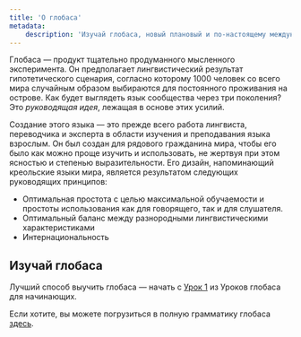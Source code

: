 ```yaml
---
title: 'О глобаса'
metadata:
    description: 'Изучай глобаса, новый плановый и по-настоящему международный язык общения.'
---
```


Глобаса — продукт тщательно продуманного мысленного эксперимента. Он предполагает лингвистический результат гипотетического сценария, согласно которому 1000 человек со всего мира случайным образом выбираются для постоянного проживания на острове. Как будет выглядеть язык сообщества через три поколения? Это _руководящая идея_, лежащая в основе этих усилий.

Создание этого языка — это прежде всего работа лингвиста, переводчика и эксперта в области изучения и преподавания языка взрослым. Он был создан для рядового гражданина мира, чтобы его было как можно проще изучить и использовать, не жертвуя при этом ясностью и степенью выразительности. Его дизайн, напоминающий креольские языки мира, является результатом следующих руководящих принципов:

* Оптимальная простота с целью максимальной обучаемости и простоты использования как для говорящего, так и для слушателя.
* Оптимальный баланс между разнородными лингвистическими характеристиками
* Интернациональность

## Изучай глобаса

Лучший способ выучить глобаса — начать с [Урок 1](/darsu/01) из Уроков глобаса для начинающих.

Если хотите, вы можете погрузиться в полную грамматику глобаса [здесь](/gramati).